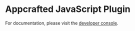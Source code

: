 # Appcrafted JavaScript Plugin

For documentation, please visit the [developer console](https://developer.appcrafted.com/).
